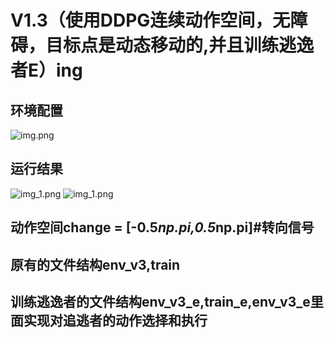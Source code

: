 #  V1.3（使用DDPG连续动作空间，无障碍，目标点是动态移动的,并且训练逃逸者E）ing
## 环境配置
![img.png](image/env_v1.png)
## 运行结果
![img_1.png](image/outcome1.png)
![img_1.png](image/outcome2.png)

## 动作空间change = [-0.5*np.pi,0.5*np.pi]#转向信号
## 原有的文件结构env_v3,train
## 训练逃逸者的文件结构env_v3_e,train_e,env_v3_e里面实现对追逃者的动作选择和执行
